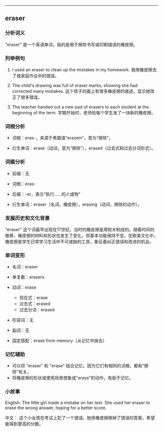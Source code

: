 
---------------
## eraser
### 分析词义
"eraser" 是一个英语单词，指的是用于擦除书写或印刷错误的橡皮擦。

### 列举例句
1. I used an eraser to clean up the mistakes in my homework.
   我用橡皮擦去了我家庭作业中的错误。

2. The child's drawing was full of eraser marks, showing she had corrected many mistakes.
   这个孩子的画上有很多橡皮擦的痕迹，显示她改正了很多错误。

3. The teacher handed out a new pad of erasers to each student at the beginning of the term.
   学期开始时，老师给每个学生发了一块新的橡皮擦。

### 词根分析
- 词根：eras-，来源于希腊语“erazein”，意为“擦除”。

- 衍生单词：erase（动词，意为“擦除”），erased（过去式和过去分词形式）。

### 词缀分析
- 前缀：无
- 词根：eras-
- 后缀：-er，表示“执行……的人或物”

- 衍生单词：eraser（名词，橡皮擦），erasing（动词，擦除的动作）。

### 发展历史和文化背景
"eraser" 这个词最早出现在17世纪，当时的橡皮擦是用软木制成的。随着时间的推移，橡皮擦的材料和形状也发生了变化，但基本功能保持不变。在欧美文化中，橡皮擦是学生日常学习生活中不可或缺的工具，象征着纠正错误和改进的机会。

### 单词变形
- 名词：eraser
- 单复数：erasers
- 动词：erase
  - 现在式：erase
  - 过去式：erased
  - 过去分词：erased
- 形容词：无
- 副词：无

- 固定搭配：erase from memory（从记忆中抹去）

### 记忆辅助
- 可以将 "eraser" 和 "erase" 结合记忆，因为它们有相同的词根，都和“擦除”有关。
- 将橡皮擦的形状或使用场景想象成“erase”的动作，有助于记忆。

### 小故事
English:
The little girl made a mistake on her test. She used her eraser to erase the wrong answer, hoping for a better score.

中文：
这个小女孩在考试上犯了一个错误。她用橡皮擦擦掉了错误的答案，希望能得到更高的分数。

